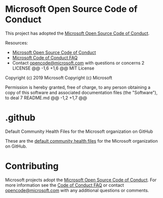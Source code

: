# Microsoft Open Source Code of Conduct

This project has adopted the [Microsoft Open Source Code of Conduct](https://opensource.microsoft.com/codeofconduct/).

Resources:

- [Microsoft Open Source Code of Conduct](https://opensource.microsoft.com/codeofconduct/)
- [Microsoft Code of Conduct FAQ](https://opensource.microsoft.com/codeofconduct/faq/)
- Contact [opencode@microsoft.com](mailto:opencode@microsoft.com) with questions or concerns
 2  LICENSE 
@@ -1,6 +1,6 @@
MIT License

Copyright (c) 2019 Microsoft
Copyright (c) Microsoft

Permission is hereby granted, free of charge, to any person obtaining a copy
of this software and associated documentation files (the "Software"), to deal
 7  README.md 
@@ -1,2 +1,7 @@
# .github
Default Community Health Files for the Microsoft organization on GitHub

These are the [default community health files](https://help.github.com/en/articles/creating-a-default-community-health-file-for-your-organization) for the Microsoft organization on GitHub.

# Contributing

Microsoft projects adopt the [Microsoft Open Source Code of Conduct](https://opensource.microsoft.com/codeofconduct/). For more information see the [Code of Conduct FAQ](https://opensource.microsoft.com/codeofconduct/faq/) or contact [opencode@microsoft.com](mailto:opencode@microsoft.com) with any additional questions or comments.
